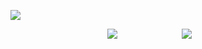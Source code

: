 <p align="center">

[![](https://files.catbox.moe/hxgqir.png)](https://rentry.co/bllkraiders)
</p>

<p align="center">

ㅤㅤㅤㅤㅤㅤㅤㅤㅤㅤㅤㅤ[![](https://files.catbox.moe/swfc76.png)](https://rentry.co/reducedlies)ㅤㅤㅤㅤㅤㅤㅤㅤ[![](https://files.catbox.moe/duouda.png)](https://retrospring.net/@divinesaint)
